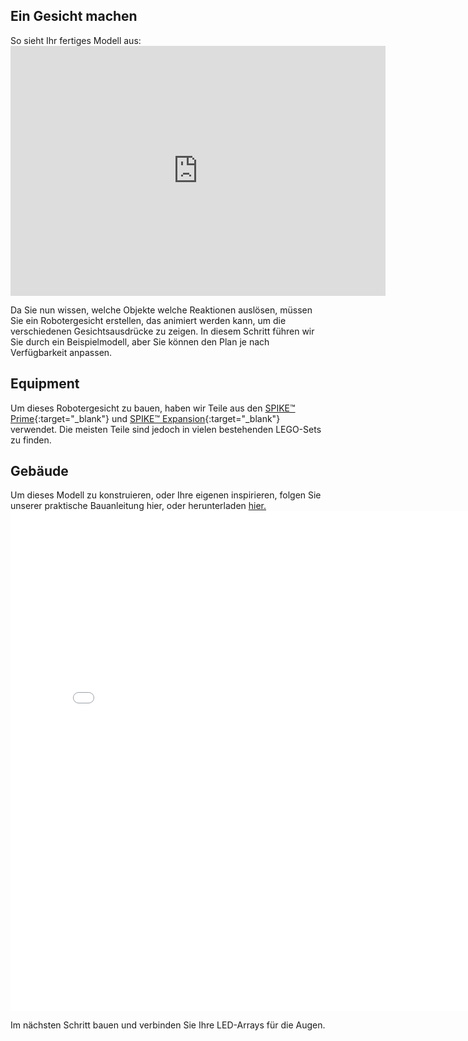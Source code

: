 ## Ein Gesicht machen

So sieht Ihr fertiges Modell aus: <iframe src="https://sketchfab.com/models/d0e78282ad3c4436a2ac7a5326983d8b/embed?autospin=0.2&amp;autostart=1" width="600" height="400" frameborder="0" mark="crwd-mark"></iframe>

Da Sie nun wissen, welche Objekte welche Reaktionen auslösen, müssen Sie ein Robotergesicht erstellen, das animiert werden kann, um die verschiedenen Gesichtsausdrücke zu zeigen. In diesem Schritt führen wir Sie durch ein Beispielmodell, aber Sie können den Plan je nach Verfügbarkeit anpassen.

## Equipment
Um dieses Robotergesicht zu bauen, haben wir Teile aus den [SPIKE™ Prime](https://education.lego.com/en-gb/product/spike-prime){:target="_blank"} und [SPIKE™ Expansion](https://education.lego.com/en-gb/products/lego-education-spike-prime-expansion-set/45680){:target="_blank"} verwendet. Die meisten Teile sind jedoch in vielen bestehenden LEGO-Sets zu finden.

## Gebäude
Um dieses Modell zu konstruieren, oder Ihre eigenen inspirieren, folgen Sie unserer praktische Bauanleitung hier, oder herunterladen [hier.](images/robot_face.pdf)
<embed src="images/robot_face.pdf" width="800"  height="800" alt="pdf" pluginspage="http://www.adobe.com/products/acrobat/readstep2.html">
  </p> 
  
  <p spaces-before="0">
    Im nächsten Schritt bauen und verbinden Sie Ihre LED-Arrays für die Augen.
  </p>
